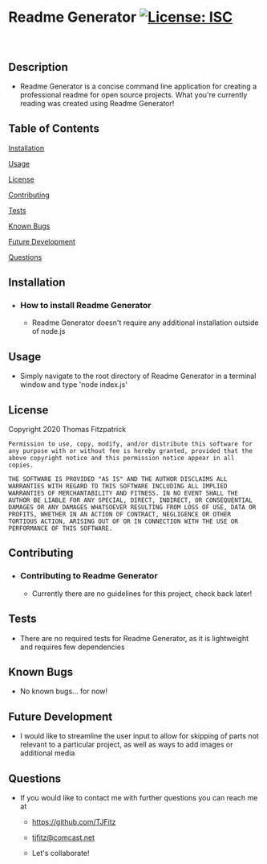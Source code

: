 # Readme Generator [![License: ISC](https://img.shields.io/badge/License-ISC-blue.svg)](https://opensource.org/licenses/ISC)

###

<br>

## Description

- Readme Generator is a concise command line application for creating a professional readme for open source projects. What you're currently reading was created using Readme Generator!

## Table of Contents

[Installation](#installation)

[Usage](#usage)

[License](#license)

[Contributing](#contributing)

[Tests](#tests)

[Known Bugs](#known-bugs)

[Future Development](#future-development)

[Questions](#questions)

## Installation

- ### How to install Readme Generator

  - Readme Generator doesn't require any additional installation outside of node.js

## Usage

- Simply navigate to the root directory of Readme Generator in a terminal window and type 'node index.js'

## License

Copyright 2020 Thomas Fitzpatrick

    Permission to use, copy, modify, and/or distribute this software for any purpose with or without fee is hereby granted, provided that the above copyright notice and this permission notice appear in all copies.

    THE SOFTWARE IS PROVIDED "AS IS" AND THE AUTHOR DISCLAIMS ALL WARRANTIES WITH REGARD TO THIS SOFTWARE INCLUDING ALL IMPLIED WARRANTIES OF MERCHANTABILITY AND FITNESS. IN NO EVENT SHALL THE AUTHOR BE LIABLE FOR ANY SPECIAL, DIRECT, INDIRECT, OR CONSEQUENTIAL DAMAGES OR ANY DAMAGES WHATSOEVER RESULTING FROM LOSS OF USE, DATA OR PROFITS, WHETHER IN AN ACTION OF CONTRACT, NEGLIGENCE OR OTHER TORTIOUS ACTION, ARISING OUT OF OR IN CONNECTION WITH THE USE OR PERFORMANCE OF THIS SOFTWARE.

## Contributing

- ### Contributing to Readme Generator

  - Currently there are no guidelines for this project, check back later!

## Tests

- There are no required tests for Readme Generator, as it is lightweight and requires few dependencies

## Known Bugs

- No known bugs... for now!

## Future Development

- I would like to streamline the user input to allow for skipping of parts not relevant to a particular project, as well as ways to add images or additional media

## Questions

- If you would like to contact me with further questions you can reach me at

  - https://github.com/TJFitz

  - tjfitz@comcast.net

  - Let's collaborate!
